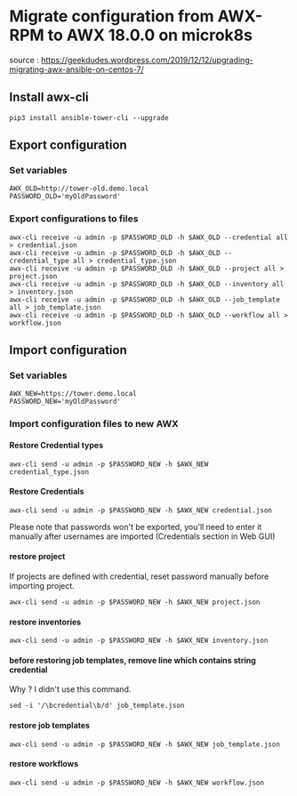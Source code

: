 # Migrate configuration from AWX-RPM to AWX 18.0.0 on microk8s

source : https://geekdudes.wordpress.com/2019/12/12/upgrading-migrating-awx-ansible-on-centos-7/

## Install awx-cli
```
pip3 install ansible-tower-cli --upgrade
```

## Export configuration

### Set variables
```
AWX_OLD=http://tower-old.demo.local
PASSWORD_OLD='myOldPassword'
```

### Export configurations to files

```
awx-cli receive -u admin -p $PASSWORD_OLD -h $AWX_OLD --credential all > credential.json
awx-cli receive -u admin -p $PASSWORD_OLD -h $AWX_OLD --credential_type all > credential_type.json
awx-cli receive -u admin -p $PASSWORD_OLD -h $AWX_OLD --project all > project.json
awx-cli receive -u admin -p $PASSWORD_OLD -h $AWX_OLD --inventory all > inventory.json
awx-cli receive -u admin -p $PASSWORD_OLD -h $AWX_OLD --job_template all > job_template.json
awx-cli receive -u admin -p $PASSWORD_OLD -h $AWX_OLD --workflow all > workflow.json
```

## Import configuration

### Set variables
```
AWX_NEW=https://tower.demo.local
PASSWORD_NEW='myOldPassword'
```

### Import configuration files to new AWX

#### Restore Credential types
```
awx-cli send -u admin -p $PASSWORD_NEW -h $AWX_NEW credential_type.json
```

#### Restore Credentials 
```
awx-cli send -u admin -p $PASSWORD_NEW -h $AWX_NEW credential.json
```

Please note that passwords won't be exported, you'll need to enter it manually after usernames are imported (Credentials section in Web GUI)

#### restore project
If projects are defined with credential, reset password manually before importing project.
```
awx-cli send -u admin -p $PASSWORD_NEW -h $AWX_NEW project.json
```

#### restore inventories
```
awx-cli send -u admin -p $PASSWORD_NEW -h $AWX_NEW inventory.json
```

#### before restoring job templates, remove line which contains string credential

Why ? I didn't use this command.
```
sed -i '/\bcredential\b/d' job_template.json
```
#### restore job templates
```
awx-cli send -u admin -p $PASSWORD_NEW -h $AWX_NEW job_template.json
```

#### restore workflows 
```
awx-cli send -u admin -p $PASSWORD_NEW -h $AWX_NEW workflow.json
```
